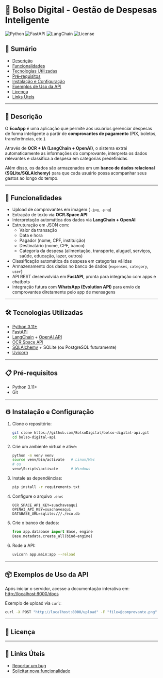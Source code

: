 # 💸 Bolso Digital - Gestão de Despesas Inteligente

![Python](https://img.shields.io/badge/python-3.11+-blue.svg)
![FastAPI](https://img.shields.io/badge/FastAPI-0.116.1-0eb7ad?logo=fastapi)
![LangChain](https://img.shields.io/badge/LangChain-0.3.27-4E7DD9?logo=langchain)
![License](https://img.shields.io/github/license/BolsoDigital/bolso-digital-api)

## 📑 Sumário

- [Descrição](#descrição)
- [Funcionalidades](#funcionalidades)
- [Tecnologias Utilizadas](#tecnologias-utilizadas)
- [Pré-requisitos](#pré-requisitos)
- [Instalação e Configuração](#instalação-e-configuração)
- [Exemplos de Uso da API](#exemplos-de-uso-da-api)
- [Licença](#licença)
- [Links Úteis](#links-úteis)

---

## 📝 Descrição

O **EcoApp** é uma aplicação que permite aos usuários gerenciar despesas de forma inteligente a partir de **comprovantes de pagamento** (PIX, boletos, transferências, etc.).

Através de **OCR + IA (LangChain + OpenAI)**, o sistema extrai automaticamente as informações do comprovante, interpreta os dados relevantes e classifica a despesa em categorias predefinidas.

Além disso, os dados são armazenados em um **banco de dados relacional (SQLite/SQLAlchemy)** para que cada usuário possa acompanhar seus gastos ao longo do tempo.

---

## 🚀 Funcionalidades

- Upload de comprovantes em imagem (`.jpg`, `.png`)
- Extração de texto via **OCR.Space API**
- Interpretação automática dos dados via **LangChain + OpenAI**
- Estruturação em JSON com:
  - Valor da transação
  - Data e hora
  - Pagador (nome, CPF, instituição)
  - Destinatário (nome, CPF, banco)
  - Categoria da despesa (alimentação, transporte, aluguel, serviços, saúde, educação, lazer, outros)
- Classificação automática da despesa em categorias válidas
- Armazenamento dos dados no banco de dados (`expenses`, `category`, `user`)
- API REST desenvolvida em **FastAPI**, pronta para integração com apps e chatbots
- Integração futura com **WhatsApp (Evolution API)** para envio de comprovantes diretamente pelo app de mensagens

---

## 🛠️ Tecnologias Utilizadas

- [Python 3.11+](https://www.python.org/)
- [FastAPI](https://fastapi.tiangolo.com/)
- [LangChain](https://www.langchain.com/) + [OpenAI API](https://platform.openai.com/)
- [OCR.Space API](https://ocr.space/OCRAPI)
- [SQLAlchemy](https://www.sqlalchemy.org/) + SQLite (ou PostgreSQL futuramente)
- [Uvicorn](https://www.uvicorn.org/)

---

## 📋 Pré-requisitos

- Python 3.11+
- Git

---

## ⚙️ Instalação e Configuração

1. Clone o repositório:
    ```bash
    git clone https://github.com/BolsoDigital/bolso-digital-api.git
    cd bolso-digital-api
    ```

2. Crie um ambiente virtual e ative:

    ```bash
    python -m venv venv
    source venv/bin/activate   # Linux/Mac
    # ou
    venv\Scripts\activate      # Windows
    ```

3. Instale as dependências:
    ```bash
    pip install -r requirements.txt
    ```

4. Configure o arquivo `.env`:

    ```env
    OCR_SPACE_API_KEY=suachaveaqui
    OPENAI_API_KEY=suachaveaqui
    DATABASE_URL=sqlite:///./eco.db
    ```

5. Crie o banco de dados:
    ```python
    from app.database import Base, engine
    Base.metadata.create_all(bind=engine)
    ```

6. Rode a API:
    ```bash
    uvicorn app.main:app --reload
    ```

---

## 📦 Exemplos de Uso da API

Após iniciar o servidor, acesse a documentação interativa em: [http://localhost:8000/docs](http://localhost:8000/docs)

Exemplo de upload via `curl`:
```bash
curl -X POST "http://localhost:8000/upload" -F "file=@comprovante.png"
```

---

## 📄 Licença


---

## 🔗 Links Úteis

- [Reportar um bug](https://github.com/BolsoDigital/bolso-digital-api/issues)
- [Solicitar nova funcionalidade](https://github.com/BolsoDigital/bolso-digital-api/pulls)
